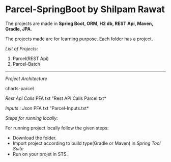 # Parcel-SpringBoot by Shilpam Rawat
The projects are made in **Spring Boot, ORM, H2 db, REST Api, Maven, Gradle, JPA**.

The projects made are for learning purpose.
Each folder has a project.

*List of Projects:*
1. Parcel(REST Api)
1. Parcel-Batch

--------------------------------------------------------
*Project Architecture*

charts-parcel

*Rest Api Calls*
PFA txt "Rest API Calls Parcel.txt*

*Inputs : Json*
PFA txt "Parcel-Inputs.txt*


*Steps for running locally:*

For running project locally follow the given steps:
* Download the folder.
* Import project according to build type(Gradle or Maven) in *Spring Tool Suite*.
* Run on your projet in STS.

